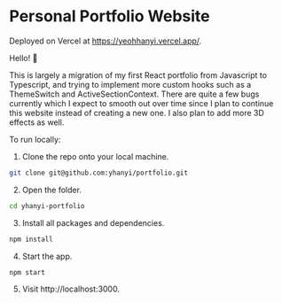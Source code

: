 # Personal Portfolio Website

Deployed on Vercel at https://yeohhanyi.vercel.app/.

Hello! 👋

This is largely a migration of my first React portfolio from Javascript to Typescript, and trying to implement more custom hooks such as a ThemeSwitch and ActiveSectionContext. There are quite a few bugs currently which I expect to smooth out over time since I plan to continue this website instead of creating a new one. I also plan to add more 3D effects as well.

To run locally:

1. Clone the repo onto your local machine.

```bash
git clone git@github.com:yhanyi/portfolio.git
```

2. Open the folder.

```bash
cd yhanyi-portfolio
```

3. Install all packages and dependencies.

```bash
npm install
```

4. Start the app.

```bash
npm start
```

5. Visit http://localhost:3000.
